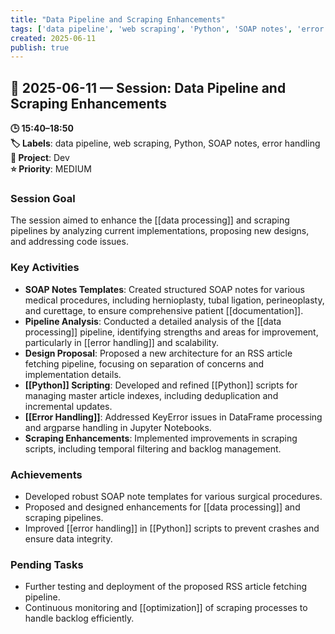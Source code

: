 ```yaml
---
title: "Data Pipeline and Scraping Enhancements"
tags: ['data pipeline', 'web scraping', 'Python', 'SOAP notes', 'error handling']
created: 2025-06-11
publish: true
---
```


## 📅 2025-06-11 — Session: Data Pipeline and Scraping Enhancements

**🕒 15:40–18:50**  
**🏷️ Labels**: data pipeline, web scraping, Python, SOAP notes, error handling  
**📂 Project**: Dev  
**⭐ Priority**: MEDIUM  


### Session Goal
The session aimed to enhance the [[data processing]] and scraping pipelines by analyzing current implementations, proposing new designs, and addressing code issues.

### Key Activities
- **SOAP Notes Templates**: Created structured SOAP notes for various medical procedures, including hernioplasty, tubal ligation, perineoplasty, and curettage, to ensure comprehensive patient [[documentation]].
- **Pipeline Analysis**: Conducted a detailed analysis of the [[data processing]] pipeline, identifying strengths and areas for improvement, particularly in [[error handling]] and scalability.
- **Design Proposal**: Proposed a new architecture for an RSS article fetching pipeline, focusing on separation of concerns and implementation details.
- **[[Python]] Scripting**: Developed and refined [[Python]] scripts for managing master article indexes, including deduplication and incremental updates.
- **[[Error Handling]]**: Addressed KeyError issues in DataFrame processing and argparse handling in Jupyter Notebooks.
- **Scraping Enhancements**: Implemented improvements in scraping scripts, including temporal filtering and backlog management.

### Achievements
- Developed robust SOAP note templates for various surgical procedures.
- Proposed and designed enhancements for [[data processing]] and scraping pipelines.
- Improved [[error handling]] in [[Python]] scripts to prevent crashes and ensure data integrity.

### Pending Tasks
- Further testing and deployment of the proposed RSS article fetching pipeline.
- Continuous monitoring and [[optimization]] of scraping processes to handle backlog efficiently.
